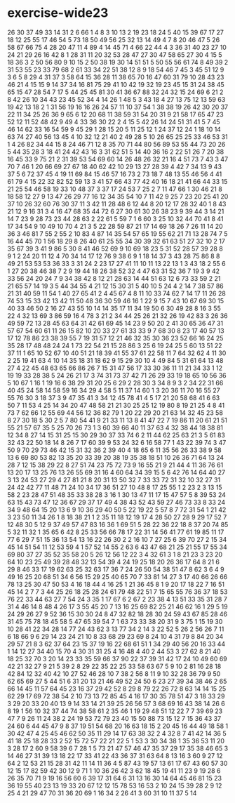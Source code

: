 # exercise-wide23
26
30
37
49
33
14
31
2
6
66
1
4
8
3
10
13
2
19
23
18
24
5
40
15
39
67
17
27
18
12
25
55
17
46
54
5
73
18
50
49
56
25
32
13
14
49
4
7
8
20
46
47
5
26
58
67
66
75
4
28
20
47
11
4
89
4
14
45
71
4
66
22
44
4
3
36
31
40
23
27
10
24
21
29
26
16
42
8
1
28
31
11
20
32
53
28
47
27
30
47
58
65
27
30
4
15
5
18
36
3
2
50
56
80
9
10
15
2
50
38
19
30
14
51
51
5
50
55
56
61
74
8
49
39
2
31
53
55
23
33
79
68
2
61
33
34
22
51
38
12
8
9
18
54
46
7
45
3
45
51
12
9
3
6
5
8
29
4
31
37
3
58
64
15
36
28
11
38
65
70
16
47
60
31
79
10
28
43
23
46
21
4
15
15
9
14
37
34
16
81
75
29
41
10
42
19
32
19
23
45
15
31
24
38
45
65
15
47
28
54
7
17
5
44
25
45
81
30
41
36
67
88
32
24
32
15
24
69
6
21
2
8
42
26
10
34
43
23
45
52
34
4
14
26
1
48
5
3
43
18
4
27
13
75
12
13
59
63
19
42
13
18
2
1
31
56
19
16
16
26
24
57
11
10
37
54
1
38
38
19
26
42
30
20
37
22
11
34
25
26
36
9
65
6
12
20
68
11
38
59
31
54
20
31
9
21
58
17
65
47
23
52
12
11
52
48
42
9
49
4
33
36
30
22
2
4
15
5
42
26
14
24
51
31
41
5
7
45
46
14
62
33
16
54
59
9
45
29
1
28
15
20
5
11
25
12
1
24
37
12
24
1
18
10
14
63
74
27
40
56
13
45
4
10
32
12
21
40
2
49
28
5
10
26
65
25
25
33
46
53
31
1
4
26
82
34
44
15
8
24
46
71
12
8
35
70
71
44
80
56
89
53
55
44
73
20
26
5
44
35
28
3
18
41
24
42
43
16
3
31
62
51
5
14
40
36
16
2
22
51
26
7
20
38
16
45
33
9
75
21
2
31
39
53
54
69
60
14
26
48
26
32
21
16
4
51
73
7
43
3
47
70
7
46
1
20
66
69
27
67
18
40
62
42
10
29
13
27
28
39
4
42
7
34
13
9
43
37
5
6
72
37
45
4
19
11
69
84
15
46
57
16
73
2
73
18
7
48
13
55
46
56
4
41
61
79
4
15
22
32
82
52
59
13
3
41
57
66
43
77
42
40
16
18
21
41
66
44
33
15
21
25
54
46
58
19
33
10
48
37
3
37
17
24
53
7
25
2
7
11
47
66
1
30
46
21
8
18
58
12
27
9
13
47
26
29
77
16
12
34
35
54
10
7
11
42
9
25
7
23
20
25
41
20
37
10
26
32
60
76
30
37
11
3
42
11
28
48
6
12
44
8
20
12
17
28
32
40
1
8
43
21
12
9
16
31
3
4
16
47
68
35
44
72
6
27
30
61
30
26
38
23
9
39
44
3
14
21
14
7
23
9
28
73
23
44
28
63
2
22
61
5
59
7
1
6
60
3
25
10
32
44
70
41
8
41
17
34
54
9
10
49
10
70
4
21
3
5
22
28
59
87
21
17
14
69
18
26
7
26
11
14
20
36
3
46
81
7
55
2
55
2
10
83
4
87
14
35
54
57
65
19
55
62
21
71
13
28
74
7
5
16
44
45
70
1
56
18
29
8
26
40
61
25
55
34
30
39
32
61
63
51
27
32
10
2
17
35
67
39
3
41
9
86
5
30
8
41
46
52
69
9
10
69
18
23
5
31
52
28
57
39
28
8
9
1
2
24
20
11
12
4
70
34
14
17
12
76
9
38
6
9
1
18
14
37
3
43
28
75
86
8
8
49
21
53
53
53
36
33
3
31
24
2
23
17
27
41
11
10
11
13
22
13
1
3
43
18
2
55
6
1
27
20
38
46
38
7
2
9
19
44
18
26
38
52
32
4
47
63
31
52
36
7
19
3
9
42
33
56
24
20
24
7
9
34
38
42
8
12
21
28
63
14
44
51
63
12
6
73
33
59
2
21
21
65
57
14
19
3
5
44
34
55
4
21
12
15
30
31
5
40
10
5
24
4
2
14
7
38
57
86
21
31
40
59
11
54
1
40
27
65
41
2
4
45
67
4
8
11
10
33
74
62
7
14
17
11
26
28
74
53
15
33
42
13
42
11
50
48
36
30
59
46
16
1
22
9
15
7
43
10
67
69
30
15
40
33
46
50
2
16
27
43
55
10
14
14
35
17
11
34
19
50
6
30
49
28
8
16
3
55
22
4
32
13
69
3
86
59
16
4
78
3
21
2
34
44
25
26
21
32
26
19
42
83
3
26
36
49
59
72
13
28
45
63
64
31
42
61
69
45
14
23
9
50
20
2
41
30
65
36
47
31
57
67
54
60
61
11
26
15
82
10
20
33
27
61
33
33
9
7
68
30
8
23
17
40
57
13
17
12
78
86
23
38
39
55
7
19
31
57
12
21
46
32
35
30
36
23
52
66
16
24
25
35
28
17
48
48
24
24
1
73
22
54
21
15
28
86
3
25
6
19
24
25
5
60
13
51
22
37
11
1
65
10
52
67
10
40
51
21
18
39
41
55
37
61
22
58
11
7
64
32
62
4
11
30
2
25
19
41
63
4
10
14
35
18
31
18
62
9
15
29
30
10
4
49
84
5
31
61
64
13
48
27
4
22
45
48
63
65
66
86
26
7
15
31
47
56
17
33
30
36
11
11
21
34
33
1
12
19
19
33
28
38
5
24
26
21
17
3
74
31
73
37
42
71
26
29
33
19
18
65
10
56
36
5
10
67
1
16
1
19
16
6
38
29
31
20
25
6
29
2
28
30
3
34
8
9
3
2
34
22
31
66
40
45
24
58
14
58
59
16
34
29
4
58
5
11
37
14
60
1
3
20
36
11
70
16
55
27
55
76
30
3
18
37
3
9
47
35
41
3
34
12
45
78
41
4
5
17
21
20
58
68
41
6
63
50
7
11
53
4
25
14
34
20
47
48
58
21
21
30
25
25
12
19
80
8
19
21
25
4
8
41
73
7
62
66
12
55
69
44
56
12
36
82
79
1
20
22
29
20
21
63
14
32
45
23
58
8
27
30
18
5
30
2
5
7
80
54
41
9
21
33
11
13
8
41
47
22
7
19
86
11
20
61
21
51
55
21
57
67
35
5
25
70
26
73
1
3
60
39
66
40
11
37
63
4
32
38
44
18
38
81
12
34
8
27
14
15
31
25
15
30
29
30
37
33
74
6
2
11
44
62
25
63
21
3
5
61
83
32
43
22
50
18
14
8
26
7
17
60
39
9
53
24
32
6
16
58
77
1
43
22
39
74
3
47
50
9
70
29
73
46
42
15
31
32
36
2
39
40
4
18
65
6
11
35
56
26
33
38
9
58
13
6
69
80
53
82
13
35
20
33
39
20
38
19
35
38
18
51
10
26
36
71
64
13
24
28
7
12
15
38
29
22
8
27
51
74
23
75
72
73
9
16
55
21
9
21
44
4
11
36
76
61
13
20
17
13
25
76
13
26
55
69
31
16
4
60
64
34
39
15
5
6
42
76
14
64
40
27
3
13
24
53
27
29
4
27
81
21
8
20
31
13
50
32
7
33
33
72
31
32
10
32
27
31
24
42
42
77
11
48
71
24
10
34
17
36
51
27
10
48
8
17
25
55
1
2
23
2
3
13
15
58
2
23
28
47
51
48
35
33
38
28
3
16
1
30
13
47
11
17
15
47
57
5
8
39
53
24
63
15
43
73
47
12
36
67
29
37
17
49
4
38
43
52
43
59
27
46
73
33
8
33
24
34
9
48
64
15
20
13
6
9
10
36
29
40
50
5
22
19
22
5
57
8
7
72
31
54
1
21
42
3
23
50
11
34
26
1
8
18
38
21
1
2
35
11
18
12
19
17
4
28
50
27
28
9
29
17
52
7
12
48
30
5
12
9
37
49
57
47
83
16
36
1
69
51
5
28
22
36
22
18
8
37
20
74
85
5
32
11
32
1
35
65
6
42
8
25
33
56
66
78
17
22
31
14
56
41
77
61
19
85
11
17
77
6
29
7
51
15
36
13
54
13
16
22
26
30
2
2
16
10
7
27
25
6
39
70
27
2
15
34
45
14
51
54
11
12
53
59
4
1
57
52
14
55
2
63
6
43
47
68
21
25
21
55
17
55
34
69
80
37
27
35
52
35
58
20
5
26
12
56
12
22
3
4
32
61
3
1
8
21
23
3
23
20
64
10
23
25
49
39
28
48
32
13
54
39
4
24
19
25
18
20
26
36
17
64
8
21
6
29
8
46
33
17
19
62
63
25
32
63
17
36
7
24
26
50
54
38
51
47
8
62
3
6
4
9
49
16
25
20
68
51
34
6
56
15
29
25
40
65
70
7
33
81
14
27
3
17
40
66
26
66
78
13
25
30
47
50
53
4
16
18
44
4
16
25
1
21
36
45
8
1
9
20
17
18
22
7
16
51
45
14
2
7
7
3
44
25
26
18
25
28
24
61
79
48
22
51
7
15
65
55
76
36
37
18
53
76
22
33
44
63
27
7
54
24
3
35
1
17
67
6
2
67
2
23
38
4
13
51
33
35
31
28
7
31
4
46
14
8
48
4
26
17
3
55
45
20
7
13
16
25
69
82
25
21
46
62
16
1
29
5
19
24
29
26
27
9
52
36
15
30
30
24
8
47
32
82
18
28
30
24
59
43
67
85
28
46
31
45
75
78
18
45
58
5
47
65
39
54
7
1
63
73
33
38
20
31
9
3
75
1
15
19
30
10
28
41
22
34
28
14
77
24
43
62
3
13
77
34
2
14
3
22
52
5
26
2
56
26
7
11
6
18
66
9
6
29
14
23
24
21
10
8
33
68
29
23
69
8
24
10
4
31
79
8
84
20
34
29
57
21
8
3
62
37
64
23
15
37
19
16
22
68
61
51
1
34
29
40
56
20
16
33
44
1
14
12
27
34
40
15
70
4
30
31
31
25
4
16
48
4
40
2
44
53
3
27
62
8
21
40
18
25
32
70
3
20
14
23
33
35
59
66
37
90
22
37
39
31
42
17
24
10
49
60
69
42
21
32
27
9
21
5
39
2
8
29
22
35
22
25
33
58
63
67
5
9
10
2
81
16
28
18
42
84
12
32
40
42
10
27
52
46
28
10
7
38
2
56
8
11
9
10
32
28
36
79
9
50
62
65
69
27
5
44
51
6
31
20
13
21
46
49
52
24
50
6
23
27
39
34
38
46
2
65
66
14
45
11
57
64
45
23
16
37
29
42
52
8
29
8
79
22
26
72
8
63
14
14
15
25
62
29
17
69
72
38
54
2
10
73
13
72
85
45
4
16
17
30
35
78
51
47
3
18
33
29
3
29
20
33
20
40
13
9
14
33
14
21
39
25
26
56
57
3
68
69
16
43
38
14
26
6
8
19
1
56
10
32
37
44
74
38
58
61
2
35
46
1
19
29
48
51
12
22
7
7
39
69
23
47
7
9
26
11
24
38
2
24
19
53
72
79
23
40
15
50
88
73
15
12
7
15
36
43
37
24
60
6
44
45
47
9
8
37
19
51
54
68
20
16
63
18
15
2
20
45
16
44
49
18
58
1
30
42
47
4
25
45
46
62
50
35
11
29
14
17
63
38
32
2
4
32
8
7
41
42
14
36
5
41
18
25
18
28
33
2
52
15
72
57
22
21
22
5
1
53
3
30
34
38
1
35
36
53
11
20
3
28
17
2
60
9
58
39
6
7
28
1
5
73
21
47
57
46
47
35
37
29
17
35
38
46
65
3
14
46
27
31
39
13
18
22
17
33
41
22
43
36
37
31
63
64
8
13
16
3
60
9
27
12
64
2
12
53
21
15
28
31
42
11
14
11
36
4
5
87
43
19
57
13
61
17
67
43
60
57
30
12
15
17
82
59
42
30
12
9
71
1
10
36
26
42
3
62
18
45
19
41
11
23
9
19
28
6
26
35
70
71
9
19
16
56
60
6
39
17
31
64
6
31
13
16
30
14
64
45
46
81
15
23
36
19
55
40
23
13
19
33
20
67
12
12
15
78
53
16
53
2
10
24
15
39
28
2
9
12
25
4
21
29
47
70
31
36
20
69
1
16
34
2
26
41
3
60
31
10
11
37
5
14
